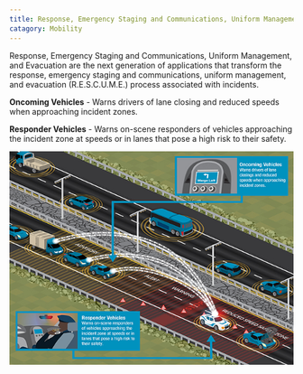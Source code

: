 ```yaml
---
title: Response, Emergency Staging and Communications, Uniform Management and Evacuation (R.E.S.C.U.M.E.)
catagory: Mobility
---
```


Response, Emergency Staging and Communications, Uniform Management, and Evacuation are the next generation of applications that transform the response, emergency staging and communications, uniform management, and evacuation (R.E.S.C.U.M.E.) process associated with incidents.

**Oncoming Vehicles** - Warns drivers of lane closing and reduced speeds when approaching incident zones.

**Responder Vehicles** - Warns on-scene responders of vehicles approaching the incident zone at speeds or in lanes that pose a high risk to their safety.

![Response, Emergency Staging and Communications, Uniform Management and Evacuation (R.E.S.C.U.M.E.)](/src/assets/images/infographics/RESCUME_SafetySpeedZone.jpg)